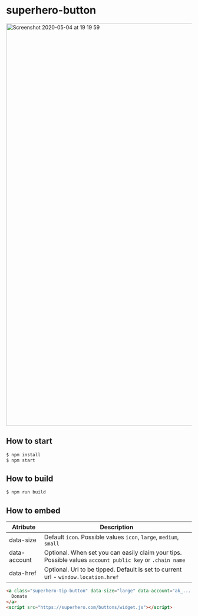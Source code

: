 # superhero-button

<img width="1092" alt="Screenshot 2020-05-04 at 19 19 59" src="https://user-images.githubusercontent.com/13139371/80988488-411fb380-8e3c-11ea-8889-2edaed95825e.png">


## How to start

```sh
$ npm install
$ npm start
```

## How to build

```sh
$ npm run build
```

## How to embed
Atribute | Description
--- | --- 
data-size | Default `icon`. Possible values `icon`, `large`, `medium`, `small`
data-account | Optional. When set you can easily claim your tips. Possible values `account public key` or `.chain name`
data-href | Optional. Url to be tipped. Default is set to current url - `window.location.href` 
```html
<a class="superhero-tip-button" data-size="large" data-account="ak_... or .chain name">
  Donate
</a>
<script src="https://superhero.com/buttons/widget.js"></script>
```
